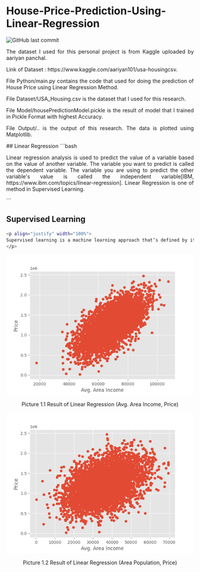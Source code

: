 # House-Price-Prediction-Using-Linear-Regression
![GitHub last commit](https://img.shields.io/github/last-commit/rzkyadhi/House-Price-Prediction-Using-Linear-Regression)


<p align="justify" width="100%">
    The dataset I used for this personal project is from Kaggle uploaded by aariyan panchal.
</p>
<p align="justify" width="100%">
    Link of Dataset : https://www.kaggle.com/aariyan101/usa-housingcsv.
</p>
<p align="justify" width="100%">
    File Python/main.py contains the code that used for doing the prediction of House Price using Linear Regression Method.
</p>
<p align="justify" width="100%">
    File Dataset/USA_Housing.csv is the dataset that I used for this research.
</p>
<p align="justify" width="100%">
    File Model/housePredictionModel.pickle is the result of model that I trained in Pickle Format with highest Accuracy.
</p>
<p align="justify" width="100%">
    File Output/.. is the output of this research. The data is plotted using Matplotlib.
</p>
## Linear Regression
```bash
  <p align="justify" width="100%">
Linear regression analysis is used to predict the value of a variable based on the value of another variable. The variable you want to predict is called the dependent variable. The variable you are using to predict the other variable's value is called the independent variable[IBM, https://www.ibm.com/topics/linear-regression]. Linear Regression is one of method in Supervised Learning.
</p>
```

## Supervised Learning
```bash
<p align="justify" width="100%">
Supervised learning is a machine learning approach that’s defined by its use of labeled datasets. These datasets are designed to train or “supervise” algorithms into classifying data or predicting outcomes accurately. Using labeled inputs and outputs, the model can measure its accuracy and learn over time.
</p>
```

<p align="center" width="100%">
    <img src="https://github.com/rzkyadhi/House-Price-Prediction-Using-Linear-Regression/blob/main/Output/Output(Avg.%20Area%20Income%2C%20Price).png">
</p>
<p align="center" width="100%">
    Picture 1.1 Result of Linear Regression (Avg. Area Income, Price)
</p>
<p align="center" width="100%">
    <img src="https://github.com/rzkyadhi/House-Price-Prediction-Using-Linear-Regression/blob/main/Output/Output(Area%20Population%2C%20Price).png">
</p>
<p align="center" width="100%">
    Picture 1.2 Result of Linear Regression (Area Population, Price)
</p>

